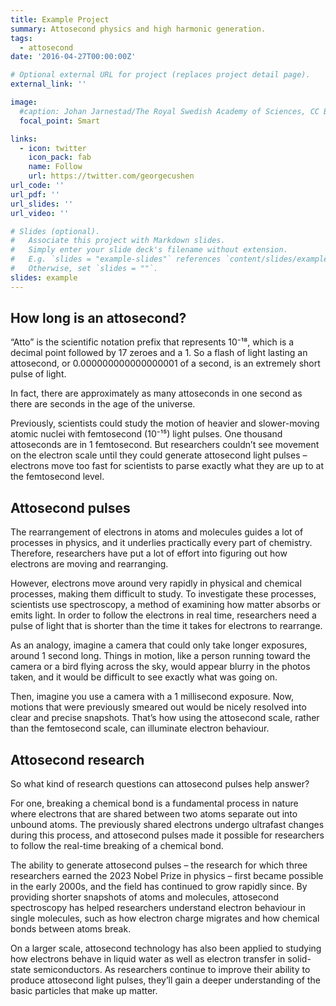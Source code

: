 ```yaml
---
title: Example Project
summary: Attosecond physics and high harmonic generation.
tags:
  - attosecond
date: '2016-04-27T00:00:00Z'

# Optional external URL for project (replaces project detail page).
external_link: ''

image:
  #caption: Johan Jarnestad/The Royal Swedish Academy of Sciences, CC BY-NC-ND
  focal_point: Smart

links:
  - icon: twitter
    icon_pack: fab
    name: Follow
    url: https://twitter.com/georgecushen
url_code: ''
url_pdf: ''
url_slides: ''
url_video: ''

# Slides (optional).
#   Associate this project with Markdown slides.
#   Simply enter your slide deck's filename without extension.
#   E.g. `slides = "example-slides"` references `content/slides/example-slides.md`.
#   Otherwise, set `slides = ""`.
slides: example
---
```


## How long is an attosecond?

“Atto” is the scientific notation prefix that represents 10⁻¹⁸, which is a decimal point followed by 17 zeroes and a 1. So a flash of light lasting an attosecond, or 0.000000000000000001 of a second, is an extremely short pulse of light.

In fact, there are approximately as many attoseconds in one second as there are seconds in the age of the universe.

Previously, scientists could study the motion of heavier and slower-moving atomic nuclei with femtosecond (10⁻¹⁵) light pulses. One thousand attoseconds are in 1 femtosecond. But researchers couldn’t see movement on the electron scale until they could generate attosecond light pulses – electrons move too fast for scientists to parse exactly what they are up to at the femtosecond level.

## Attosecond pulses

The rearrangement of electrons in atoms and molecules guides a lot of processes in physics, and it underlies practically every part of chemistry. Therefore, researchers have put a lot of effort into figuring out how electrons are moving and rearranging.

However, electrons move around very rapidly in physical and chemical processes, making them difficult to study. To investigate these processes, scientists use spectroscopy, a method of examining how matter absorbs or emits light. In order to follow the electrons in real time, researchers need a pulse of light that is shorter than the time it takes for electrons to rearrange.

As an analogy, imagine a camera that could only take longer exposures, around 1 second long. Things in motion, like a person running toward the camera or a bird flying across the sky, would appear blurry in the photos taken, and it would be difficult to see exactly what was going on.

Then, imagine you use a camera with a 1 millisecond exposure. Now, motions that were previously smeared out would be nicely resolved into clear and precise snapshots. That’s how using the attosecond scale, rather than the femtosecond scale, can illuminate electron behaviour.

## Attosecond research

So what kind of research questions can attosecond pulses help answer?

For one, breaking a chemical bond is a fundamental process in nature where electrons that are shared between two atoms separate out into unbound atoms. The previously shared electrons undergo ultrafast changes during this process, and attosecond pulses made it possible for researchers to follow the real-time breaking of a chemical bond.

The ability to generate attosecond pulses – the research for which three researchers earned the 2023 Nobel Prize in physics – first became possible in the early 2000s, and the field has continued to grow rapidly since. By providing shorter snapshots of atoms and molecules, attosecond spectroscopy has helped researchers understand electron behaviour in single molecules, such as how electron charge migrates and how chemical bonds between atoms break.

On a larger scale, attosecond technology has also been applied to studying how electrons behave in liquid water as well as electron transfer in solid-state semiconductors. As researchers continue to improve their ability to produce attosecond light pulses, they’ll gain a deeper understanding of the basic particles that make up matter.